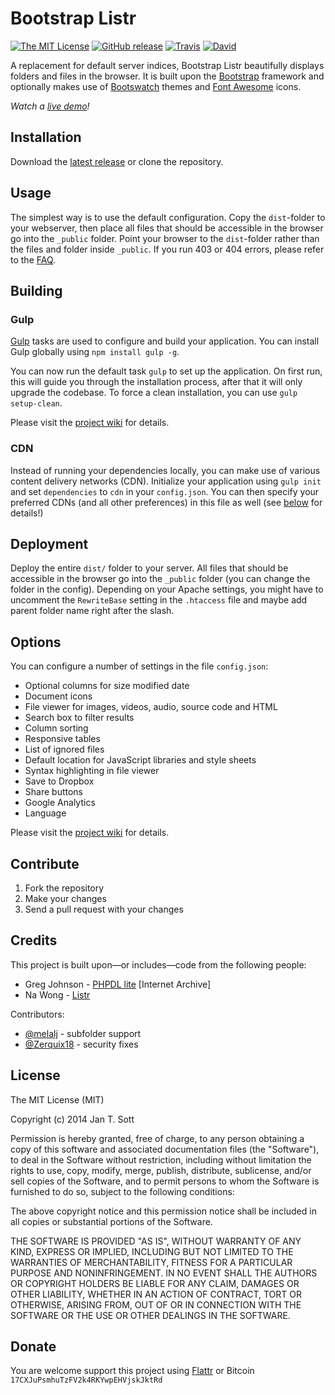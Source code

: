 # Bootstrap Listr

[![The MIT License](https://img.shields.io/badge/license-MIT-orange.svg?style=flat-square)](http://opensource.org/licenses/MIT)
[![GitHub release](https://img.shields.io/github/release/idleberg/Bootstrap-Listr.svg?style=flat-square)](https://github.com/idleberg/Bootstrap-Listr/releases)
[![Travis](https://img.shields.io/travis/idleberg/Bootstrap-Listr.svg?style=flat-square)](https://travis-ci.org/idleberg/Bootstrap-Listr)
[![David](https://img.shields.io/david/dev/idleberg/Bootstrap-Listr.svg?style=flat-square)](https://david-dm.org/idleberg/Bootstrap-Listr#info=devDependencies)

A replacement for default server indices, Bootstrap Listr beautifully displays folders and files in the browser. It is built upon the [Bootstrap](http://getbootstrap.com) framework and optionally makes use of [Bootswatch](http://bootswatch.com/) themes and [Font Awesome](http://fortawesome.github.io/Font-Awesome/) icons.

*Watch a [live demo](http://demo.idleberg.com/Bootstrap-Listr-2/)!*

## Installation

Download the [latest release](https://github.com/idleberg/Bootstrap-Listr/releases) or clone the repository.

## Usage

The simplest way is to use the default configuration. Copy the `dist`-folder to your webserver, then place all files that should be accessible in the browser go into the `_public` folder. Point your browser to the `dist`-folder rather than the files and folder inside `_public`. If you run 403 or 404 errors, please refer to the [FAQ](https://github.com/idleberg/Bootstrap-Listr/wiki/FAQ).

## Building

### Gulp

[Gulp](http://gulpjs.com/) tasks are used to configure and build your application. You can install Gulp globally using `npm install gulp -g`.

You can now run the default task `gulp` to set up the application. On first run, this will guide you through the installation process, after that it will only upgrade the codebase. To force a clean installation, you can use `gulp setup-clean`.

Please visit the [project wiki](https://github.com/idleberg/Bootstrap-Listr/wiki/Gulp-tasks) for details.

### CDN

Instead of running your dependencies locally, you can make use of various content delivery networks (CDN). Initialize your application using `gulp init` and set `dependencies` to `cdn` in your `config.json`. You can then specify your preferred CDNs (and all other preferences) in this file as well (see [below](#options) for details!)

## Deployment

Deploy the entire `dist/` folder to your server. All files that should be accessible in the browser go into the `_public` folder (you can change the folder in the config). Depending on your Apache settings, you might have to uncomment the `RewriteBase` setting in the `.htaccess` file and maybe add parent folder name right after the slash.

## Options

You can configure a number of settings in the file `config.json`:

* Optional columns for size modified date
* Document icons
* File viewer for images, videos, audio, source code and HTML
* Search box to filter results
* Column sorting
* Responsive tables
* List of ignored files
* Default location for JavaScript libraries and style sheets
* Syntax highlighting in file viewer
* Save to Dropbox
* Share buttons
* Google Analytics
* Language

Please visit the [project wiki](https://github.com/idleberg/Bootstrap-Listr/wiki/Understanding-config.json) for details.

## Contribute

1. Fork the repository
2. Make your changes
3. Send a pull request with your changes

## Credits

This project is built upon—or includes—code from the following people:

* Greg Johnson - [PHPDL lite](http://web.archive.org/web/20130920165711/http://greg-j.com/phpdl/) [Internet Archive]
* Na Wong - [Listr](http://nadesign.net/listr/)

Contributors:

* [@melalj](https://github.com/melalj) - subfolder support
* [@Zerquix18](https://github.com/Zerquix18) - security fixes

## License

The MIT License (MIT)

Copyright (c) 2014 Jan T. Sott

Permission is hereby granted, free of charge, to any person obtaining a copy of this software and associated documentation files (the "Software"), to deal in the Software without restriction, including without limitation the rights to use, copy, modify, merge, publish, distribute, sublicense, and/or sell copies of the Software, and to permit persons to whom the Software is furnished to do so, subject to the following conditions:

The above copyright notice and this permission notice shall be included in all copies or substantial portions of the Software.

THE SOFTWARE IS PROVIDED "AS IS", WITHOUT WARRANTY OF ANY KIND, EXPRESS OR IMPLIED, INCLUDING BUT NOT LIMITED TO THE WARRANTIES OF MERCHANTABILITY, FITNESS FOR A PARTICULAR PURPOSE AND NONINFRINGEMENT. IN NO EVENT SHALL THE AUTHORS OR COPYRIGHT HOLDERS BE LIABLE FOR ANY CLAIM, DAMAGES OR OTHER LIABILITY, WHETHER IN AN ACTION OF CONTRACT, TORT OR OTHERWISE, ARISING FROM, OUT OF OR IN CONNECTION WITH THE SOFTWARE OR THE USE OR OTHER DEALINGS IN THE SOFTWARE.

## Donate

You are welcome support this project using [Flattr](https://flattr.com/submit/auto?user_id=idleberg&url=https://github.com/idleberg/Bootstrap-Listr) or Bitcoin `17CXJuPsmhuTzFV2k4RKYwpEHVjskJktRd`
